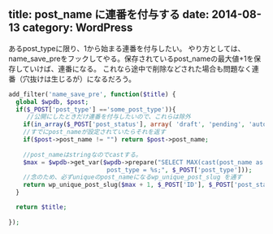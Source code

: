 title: post_name に連番を付与する
date: 2014-08-13
category: WordPress
---

あるpost_typeに限り、1から始まる連番を付与したい。
やり方としては、name_save_preをフックしてやる。保存されているpost_nameの最大値+1を保存していけば、連番になる。
これなら途中で削除などされた場合も問題なく連番（穴抜けは生じるが）になるだろう。

```php
add_filter('name_save_pre', function($title) {
  global $wpdb, $post;
  if($_POST['post_type'] =='some_post_type')){
     //公開にしたときだけ連番を付与したいので、これらは除外
    if(in_array($_POST['post_status'], array( 'draft', 'pending', 'auto-draft' )))return $title;
    //すでにpost_nameが設定されていたらそれを返す
    if($post->post_name != "") return $post->post_name;
 
    //post_nameはstringなのでcastする。
    $max = $wpdb->get_var($wpdb->prepare("SELECT MAX(cast(post_name as unsigned)) FROM $wpdb->posts WHERE 
                           post_type = %s;", $_POST['post_type']));
    //念のため、必ずuniqueのpost_nameになるwp_unique_post_slug を通す
    return wp_unique_post_slug($max + 1, $_POST['ID'], $_POST['post_status'], $_POST['post_type'], $post->post_parent );
  }

  return $title;
  
});

```